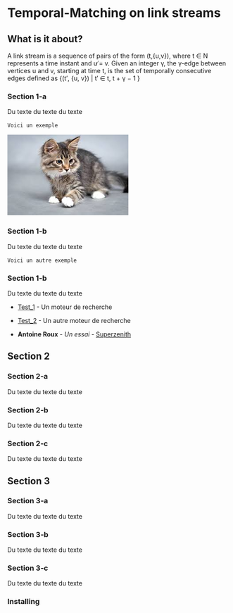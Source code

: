# Temporal-Matching on link streams

## What is it about?

A link stream is a sequence of pairs of the form (t,{u,v}), where t ∈ N represents a time instant and u ̸= v. Given an integer γ, the γ-edge between vertices u and v, starting at time t, is the set of temporally consecutive edges defined as {(t′, {u, v}) | t′ ∈  t, t + γ − 1 }

### Section 1-a

Du texte du texte du texte

```
Voici un exemple
```

![alt image_chat_local](/chat.jpeg)

### Section 1-b

Du texte du texte du texte

```
Voici un autre exemple
```

### Section 1-b

Du texte du texte du texte

* [Test_1](http://google.com) - Un moteur de recherche
* [Test_2](https://maven.apache.org/) - Un autre moteur de recherche

* **Antoine Roux** - *Un essai* - [Superzenith](http://superzenith.com)

## Section 2

### Section 2-a

Du texte du texte du texte

### Section 2-b

Du texte du texte du texte

### Section 2-c

Du texte du texte du texte

## Section 3

### Section 3-a

Du texte du texte du texte

### Section 3-b

Du texte du texte du texte

### Section 3-c

Du texte du texte du texte

### Installing

